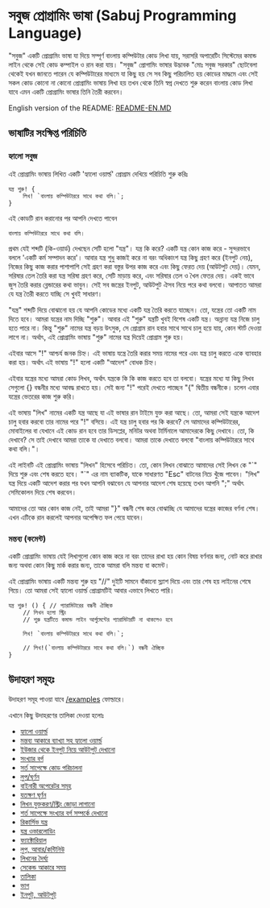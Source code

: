# সবুজ প্রোগ্রামিং ভাষা (Sabuj Programming Language)
"সবুজ" একটি প্রোগ্রামিং ভাষা যা দিয়ে সম্পূর্ণ বাংলায় কম্পিউটার কোড লিখা যায়, সরাসরি অপারেটিং সিস্টেমের কমান্ড লাইন থেকে সেই কোড কম্পাইল ও রান করা যায়। "সবুজ" প্রোগামিং ভাষার উদ্ভাবক "মোঃ সবুজ সরকার" ছোটবেলা থেকেই যখন জানতে পারেন যে কম্পিউটারের মাধ্যমে যা কিছু হয় সে সব কিছু পরিচালিত হয় কোডের মাদ্ধমে এবং সেই সকল কোড কোনো না কোনো প্রোগ্রামিং ভাষায় লিখা হয় তখন থেকে তিনি স্বপ্ন দেখতে শুরু করেন বাংলায় কোড লিখা যাবে এমন একটি প্রোগ্রামিং ভাষার তিনি তৈরী করবেন।

English version of the README: [README-EN.MD](/README-EN.md)

## ভাষাটির সংক্ষিপ্ত পরিচিতি
### হ্যালো সবুজ
এই প্রোগ্রামিং ভাষায় লিখিত একটি 'হ্যালো ওয়ার্ল্ড' প্রোগ্রাম দেখিয়ে পরিচিতি শুরু করিঃ

```sabuj
যন্ত্র শুরু! {
    লিখ! `বাংলায় কম্পিউটাররে সাথে কথা বলি।`;
}
```

এই কোডটি রান করানোর পর আপনি দেখতে পাবেন
```
বাংলায় কম্পিউটাররে সাথে কথা বলি।
```

প্রথম যেই শব্দটি (কি-ওয়ার্ড) দেখছেন সেটি হলো "যন্ত্র"। যন্ত্র কি করে? একটি যন্ত্র কোন কাজ করে - সুন্দরভাবে বললে 'একটি কর্ম সম্পাদন করে'। আবার যন্ত্র শুধু কাজই করে না বরং অধিকাংশ যন্ত্র 
কিছু গ্রহণ করে (ইনপুট নেয়),  নিজের কিছু কাজ করার পাশাপাশি সেই গ্রহণ করা বস্তুর উপর কাজ করে এবং কিছু ফেরত দেয় (আউটপুট দেয়)। যেমন, সরিষার তেল তৈরি করা যন্ত্র সরিষা গ্রহণ করে, সেটি মাড়ায় করে, এবং সরিষার তেল ও খৈল ফেতর দেয়। একই ভাবে জুস তৈরি করার ব্লেন্ডারের কথা ভাবুন। সেই সব জন্ত্রের ইনপুট, আউটপুট ঐসব নিয়ে পরে কথা বলবো। আপাতত আমরা যে যন্ত্র তৈরী করতে যাচ্ছি সে খুবই সাধারণ।


"যন্ত্র" শব্দটি দিয়ে বোঝানো হয় যে আপনি কোডের মধ্যে একটি যন্ত্র তৈরি করতে যাচ্ছেন। তো, যন্ত্রের তো একটি নাম দিতে হবে। আমরা যন্ত্রের নাম দিচ্ছি "শুরু"। আবার এই "শুরু" যন্ত্রটি খুবই বিশেষ একটি যন্ত্র। অন্নান্য যন্ত্র নিজে চালু হতে পারে না। 
কিন্তু "শুরু" নামের যন্ত্র বড়য় উৎসুক, সে প্রোগ্রাম রান হবার সাথে সাথে চালু হয়ে যায়, কোন স্টার্ট দেওয়া লাগে না। অর্থাৎ, এই প্রোগ্রামিং ভাষায় "শুরু" নামের যন্ত্র দিয়েই প্রোগ্রাম শুরু হয়।

এইবার আসে "!" আশ্চর্য জনক চিহ্ন। এই ভাষায় যন্ত্রে তৈরি করার সময় নামের পরে এবং যন্ত্র চালু করতে একে ব্যাবহার করা হয়। অর্থাৎ এই ভাষায় "!" হলো একটি "আদেশ" বোধক চিহ্ন।


এইবার যন্ত্রের মধ্যে আমরা কোড লিখব, অর্থাৎ যন্ত্রকে কি কি কাজ করতে হবে তা বলবো। যন্ত্রের মধ্যে যা কিছু লিখব সেগুলো {} বন্ধনীর মধ্যে আবদ্ধ রাখতে হয়। সেই জন্য "!" পরেই দেখতে পাচ্ছেন "{" দ্বিতীয় বন্ধনীকে। চলেন এবার যন্ত্রের ভেতরের কাজ শুরু করি।


এই ভাষায় "লিখ" নামের একটি যন্ত্র আছে যা এই ভাষার রান টাইমে যুক্ত করা আছে। তো, আমরা সেই যন্ত্রকে আদেশ চালু হবার করবো তার নামের পরে "!" বসিয়ে। এই যন্ত্র চালু হবার পর কি করবে? সে আমাদের কম্পিউটারের, মোবাইলের বা যেখানে এই কোড রান হবে তার ডিসপ্লের, মনিটর অথবা টার্মিনালে আমাদেরকে কিছু দেখাবে। তো, কি দেখাবে? সে তাই দেখাবে আমরা তাকে যা দেখাতে বলবো। আমরা তাকে দেখাতে বলবো "বাংলায় কম্পিউটাররে সাথে কথা বলি।"।


এই লাইনটি এই প্রোগ্রামিং ভাষায় "লিখন" হিসেবে পরিচিত। তো, কোন লিখন বোঝাতে আমাদের সেই লিখন কে "\`" দিয়ে শুরু এবং শেষ করতে হবে। "`" এর নাম ব্যাকটিক, যাকে সাধারণত "Esc" বাটনের নিচে খুঁজে পাবেন। "লিখ" যন্ত্র দিয়ে একটি আদেশ করার পর যখন আপনি বঝাবেন যে আপনার আদেশ শেষ হয়েছে তখন আপনি ";" অর্থাৎ সেমিকোলন দিয়ে শেষ করবেন।


আমাদের তো আর কোন কাজ নেই, তাই আমরা "}" বন্ধনী শেষ করে বোঝাচ্ছি যে আমাদের যন্ত্রের কাজের বর্ণনা শেষ। এখন এটিকে রান করলেই আপনার অপেক্ষিত ফল পেয়ে যাবেন।

### মন্তব্য (কমেন্ট)
একটি প্রোগ্রামিং ভাষায় যেই লিখাগুলো কোন কাজ করে না বরং তাদের রাখা হয় কোন বিষয় বর্ণনার জন্য, নোট করে রাখার জন্য অথবা কোন কিছু মার্ক করার জন্য, তাকে আমরা বলি মন্তব্য বা কমেন্ট।

এই প্রোগ্রামিং ভাষায় একটি মন্তব্য শুরু হয় "//" দুইটি সামনে বাঁকানো স্ল্যাশ দিয়ে এবং তার শেষ হয় লাইনের শেষে গিয়ে। তো আমরা সেই হ্যালো ওয়ার্ল্ড প্রোগ্রামটিই আবার এভাবে লিখতে পারি।

```sabuj
যন্ত্র শুরু! () { // প্যারামিটারের বন্ধনী ঐচ্ছিক
    // লিখন হলো স্ট্রিং
    // শুরু যন্ত্রটিতে কমান্ড লাইন আর্গুমেন্টের প্যারামিটারটি না থাকলেও হবে

    লিখ! `বাংলায় কম্পিউটাররে সাথে কথা বলি।`;

    // লিখ!(`বাংলায় কম্পিউটাররে সাথে কথা বলি।`) বন্ধনী ঐচ্ছিক
}
```


## উদাহরণ সমূহঃ
উদাহরণ সমূহ পাওয়া যাবে [/examples](/examples) ফোল্ডারে।

এখানে কিছু উদাহরণের তালিকা দেওয়া হলোঃ
- [হ্যালো ওয়ার্ল্ড](/examples/hello-world.sbj)
- [মন্তব্য আকারে ব্যাখ্যা সহ হ্যালো ওয়ার্ল্ড](/examples/hello-world-with-comments.sbj)
- [ইউজার থেকে ইনপুট নিয়ে আউটপুট দেখানো](/examples/take-input.sbj)
- [সংখ্যার বর্গ](/examples/math-square.sbj)
- [সর্ত সাপেক্ষে কোড পরিচালনা](/examples/conditional-statements.sbj)
- [লুপ/ঘূর্ণন](/examples/loop.sbj)
- [বাইনারী অপেরেটর সমূহ](/examples/binary-operators.sbj)
- [যতক্ষণ ঘূর্ণন](/examples/loop-jotokhon.sbj)
- [লিখন যুক্তকরণ/স্ট্রিং জোড়া লাগানো](/examples/string-concatenation.sbj)
- [শর্ত সাপেক্ষে সংখ্যার বর্গ সম্পর্কে দেখানো](/examples/conditional-square-output.sbj)
- [রিকার্সিভ যন্ত্র](/examples/recursive-function.sbj)
- [যন্ত্র ওভারলোডিং](/examples/function-overloading.sbj)
- [ফ্যাক্টোরিয়াল](/examples/factorial.sbj)
- [লুপ, আবার/কন্টিনিউ](/examples/loop-break-continue.sbj)
- [লিখনের দৈর্ঘ্য](/examples/string-length.sbj)
- [সেকেন্ড আকারে সময়](/examples/time-in-seconds.sbj)
- [তালিকা](/examples/array.sbj)
- [ভাগ](/examples/math-division.sbj)
- [ইনপুট, আউটপুট](/examples/input-output.sbj)

